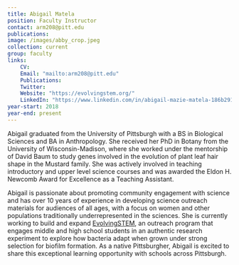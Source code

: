 ```yaml
---
title: Abigail Matela
position: Faculty Instructor
contact: arm208@pitt.edu
publications: 
image: /images/abby_crop.jpeg
collection: current
group: faculty
links:
    CV:
    Email: "mailto:arm208@pitt.edu"
    Publications:
    Twitter:
    Website: "https://evolvingstem.org/"
    LinkedIn: "https://www.linkedin.com/in/abigail-mazie-matela-186b29114/"
year-start: 2018
year-end: present
---
```

Abigail graduated from the University of Pittsburgh with a BS in Biological Sciences and BA in Anthropology. She received her PhD in Botany from the University of Wisconsin-Madison, where she worked under the mentorship of David Baum to study genes involved in the evolution of plant leaf hair shape in the Mustard family. She was actively involved in teaching introductory and upper level science courses and was awarded the Eldon H. Newcomb Award for Excellence as a Teaching Assistant.
 
Abigail is passionate about promoting community engagement with science and has over 10 years of experience in developing science outreach materials for audiences of all ages, with a focus on women and other populations traditionally underrepresented in the sciences. She is currently working to build and expand [EvolvingSTEM](https://evolvingstem.org/), an outreach program that engages middle and high school students in an authentic research experiment to explore how bacteria adapt when grown under strong selection for biofilm formation. As a native Pittsburgher, Abigail is excited to share this exceptional learning opportunity with schools across Pittsburgh.